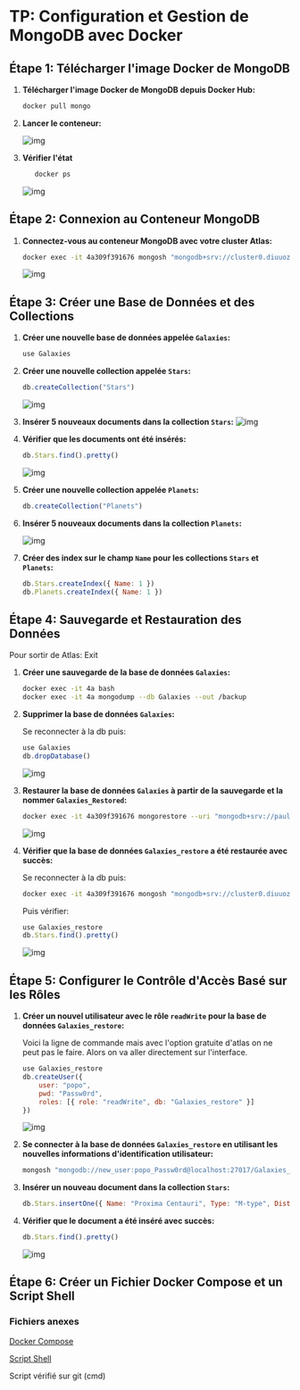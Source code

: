 # TP: Configuration et Gestion de MongoDB avec Docker

## Étape 1: Télécharger l'image Docker de MongoDB
1. **Télécharger l'image Docker de MongoDB depuis Docker Hub:**
   ```bash
   docker pull mongo
   ```

2. **Lancer le conteneur:**

   ![img](/TP_Final/image/2.png)

3. **Vérifier l'état**
   ```bash
      docker ps
      ```
   ![img](/TP_Final//image/1.png) 
   

## Étape 2: Connexion au Conteneur MongoDB
1. **Connectez-vous au conteneur MongoDB avec votre cluster Atlas:**
   ```bash
   docker exec -it 4a309f391676 mongosh "mongodb+srv://cluster0.diuuozc.mongodb.net/" --apiVersion 1 --username pauline --password Passw0rd
   ```

   ![img](/TP_Final/image/3.png)
  

## Étape 3: Créer une Base de Données et des Collections
1. **Créer une nouvelle base de données appelée `Galaxies`:**
   ```javascript
   use Galaxies
   ```

2. **Créer une nouvelle collection appelée `Stars`:**
   ```javascript
   db.createCollection("Stars")
   ```
   ![img](/TP_Final/image/4.png)

3. **Insérer 5 nouveaux documents dans la collection `Stars`:**
   ![img](/TP_Final/image/5.png)

4. **Vérifier que les documents ont été insérés:**
   ```javascript
   db.Stars.find().pretty()
   ```
   ![img](/TP_Final/image/6.png)

5. **Créer une nouvelle collection appelée `Planets`:**
   ```javascript
   db.createCollection("Planets")
   ```

6. **Insérer 5 nouveaux documents dans la collection `Planets`:**

   ![img](/TP_Final/image/7.png)

7. **Créer des index sur le champ `Name` pour les collections `Stars` et `Planets`:**
   ```javascript
   db.Stars.createIndex({ Name: 1 })
   db.Planets.createIndex({ Name: 1 })
   ```

## Étape 4: Sauvegarde et Restauration des Données

Pour sortir de Atlas: Exit

1. **Créer une sauvegarde de la base de données `Galaxies`:**

   ```bash
   docker exec -it 4a bash
   docker exec -it 4a mongodump --db Galaxies --out /backup
   ```

2. **Supprimer la base de données `Galaxies`:**

     Se reconnecter à la db puis:

   ```javascript
   use Galaxies
   db.dropDatabase()
   ```
   ![img](/TP_Final/image/8.png)

3. **Restaurer la base de données `Galaxies` à partir de la sauvegarde et la nommer `Galaxies_Restored`:**
   ```bash
   docker exec -it 4a309f391676 mongorestore --uri "mongodb+srv://pauline:Passw0rd@cluster0.diuuozc.mongodb.net/" --db Galaxies_restore Galaxies
   ```
   ![img](/TP_Final/image/9.png)


4. **Vérifier que la base de données `Galaxies_restore` a été restaurée avec succès:**

   Se reconnecter à la db puis: 

   ```bash 
   docker exec -it 4a309f391676 mongosh "mongodb+srv://cluster0.diuuozc.mongodb.net/" --apiVersion 1 --username pauline --password Passw0rd 
   ```

   Puis vérifier:

   ```javascript
   use Galaxies_restore
   db.Stars.find().pretty()
   ```
    ![img](/TP_Final/image/10.png)


## Étape 5: Configurer le Contrôle d'Accès Basé sur les Rôles

1. **Créer un nouvel utilisateur avec le rôle `readWrite` pour la base de données `Galaxies_restore`:**

   Voici la ligne de commande mais avec l'option gratuite d'atlas on ne peut pas le faire. Alors on va aller directement sur l'interface.

   ```javascript
   use Galaxies_restore
   db.createUser({
       user: "popo",
       pwd: "Passw0rd",
       roles: [{ role: "readWrite", db: "Galaxies_restore" }]
   })
   ```
    ![img](/TP_Final/image/11.png)

2. **Se connecter à la base de données `Galaxies_restore` en utilisant les nouvelles informations d'identification utilisateur:**
   ```bash
   mongosh "mongodb://new_user:popo_Passw0rd@localhost:27017/Galaxies_restore"
   ```

3. **Insérer un nouveau document dans la collection `Stars`:**
   ```javascript
   db.Stars.insertOne({ Name: "Proxima Centauri", Type: "M-type", Distance: 4.24 })
   ```

4. **Vérifier que le document a été inséré avec succès:**
   ```javascript
   db.Stars.find().pretty()
   ```
   ![img](/TP_Final/image/12.png)

## Étape 6: Créer un Fichier Docker Compose et un Script Shell

### Fichiers anexes 

[Docker Compose](/TP_Final/docker-compose.yml)


[Script Shell](/TP_Final/setup_mongodb.sh)

Script vérifié sur git (cmd)
